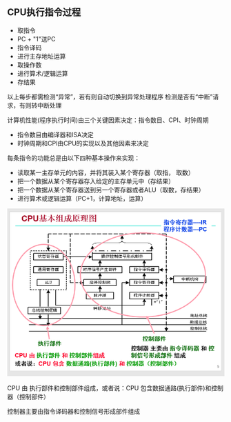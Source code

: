 ## CPU执行指令过程

* 取指令
* PC + "1"送PC
* 指令译码
* 进行主存地址运算
* 取操作数
* 进行算术/逻辑运算
* 存结果

以上每步都需检测“异常”，若有则自动切换到异常处理程序
检测是否有“中断”请求，有则转中断处理

计算机性能(程序执行时间)由三个关键因素决定：指令数目、CPI、时钟周期
* 指令数目由编译器和ISA决定
* 时钟周期和CPI由CPU的实现以及其他因素来决定

每条指令的功能总是由以下四种基本操作来实现：
* 读取某一主存单元的内容，并将其装入某个寄存器（取指， 取数）
* 把一个数据从某个寄存器存入给定的主存单元中（存结果）
* 把一个数据从某个寄存器送到另一个寄存器或者ALU（取数，存结果）
* 进行算术或逻辑运算（PC+1，计算地址，运算）

<img src="../image/1.png" alt="CPU" style="zoom:75%;" />

CPU 由 执行部件和控制部件组成，或者说：CPU 包含数据通路(执行部件)和控制器（控制部件）

控制器主要由指令译码器和控制信号形成部件组成

